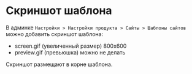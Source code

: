 # Скриншот шаблона
В админке `Настройки > Настройки продукта > Сайты > Шаблоны сайтов` можно добавить скриншот шаблона:

- screen.gif (увеличенный размер) 800x600
- preview.gif (превьюшка) можно не делать

Скриншот размещают в корне шаблона.
